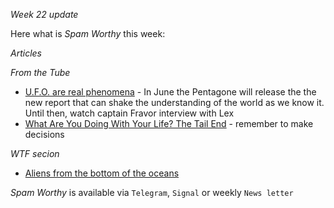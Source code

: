 *Week 22 update*

Here what is _Spam Worthy_ this week:

*Articles*

*From the Tube*
* [U.F.O. are real phenomena](https://www.youtube.com/watch?v=5HInaJxFxWs&t=1483s) - In June the Pentagone will release the the new report that can shake the understanding of the world as we know it. Until then, watch captain Fravor interview with Lex
* [What Are You Doing With Your Life? The Tail End](https://www.youtube.com/watch?v=JXeJANDKwDc) - remember to make decisions

*WTF secion*
* [Aliens from the bottom of the oceans](https://www.boredpanda.com/fisherman-posts-deep-sea-creatures-roman-fedorstov-russia/?utm_source=google&utm_medium=organic&utm_campaign=organic)

_Spam Worthy_ is available via `Telegram`, `Signal` or weekly `News letter`
